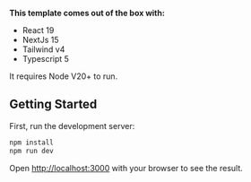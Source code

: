 **This template comes out of the box with:**

- React 19
- NextJs 15
- Tailwind v4
- Typescript 5

It requires Node V20+ to run.

## Getting Started

First, run the development server:

```bash
npm install
npm run dev
```

Open [http://localhost:3000](http://localhost:3000) with your browser to see the result.
